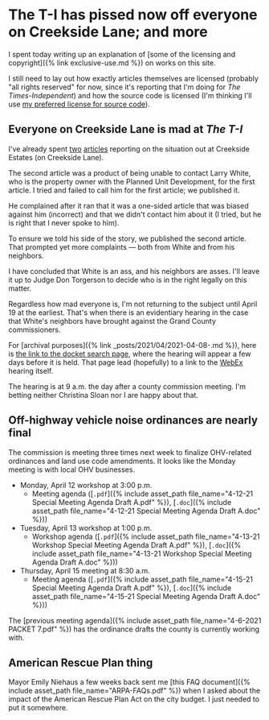 # The T-I has pissed now off everyone on Creekside Lane; and more

I spent today writing up an explanation of [some of the licensing and copyright]({% link exclusive-use.md %}) on works on this site.

I still need to lay out how exactly articles themselves are licensed (probably "all rights reserved" for now, since it's reporting that I'm doing for *The Times-Independent*) and how the source code is licensed (I'm thinking I'll use [my preferred license for source code](https://www.gnu.org/licenses/gpl-3.0.en.html)).

## Everyone on Creekside Lane is mad at *The T-I*

I've already spent [two](https://www.moabtimes.com/articles/hedin-rural-residents-seek-to-prevent-residential-development/) [articles](https://www.moabtimes.com/articles/landowners-longtime-retirement-plan-at-risk/) reporting on the situation out at Creekside Estates (on Creekside Lane).

The second article was a product of being unable to contact Larry White, who is the property owner with the Planned Unit Development, for the first article. I tried and failed to call him for the first article; we published it.

He complained after it ran that it was a one-sided article that was biased against him (incorrect) and that we didn't contact him about it (I tried, but he is right that I never spoke to him).

To ensure we told his side of the story, we published the second article. That prompted yet more complaints — both from White and from his neighbors.

I have concluded that White is an ass, and his neighbors are asses. I'll leave it up to Judge Don Torgerson to decide who is in the right legally on this matter.

Regardless how mad everyone is, I'm not returning to the subject until April 19 at the earliest. That's when there is an evidentiary hearing in the case that White's neighbors have brought against the Grand County commissioners.

For [archival purposes]({% link _posts/2021/04/2021-04-08-.md %}), here is [the link to the docket search page](https://www.utcourts.gov/cal/search.php?t=c&c=&p=&f=&l=&b=&d=2021-05-19&loc=1011D), where the hearing will appear a few days before it is held. That page lead (hopefully) to a link to the [WebEx](https://www.webex.com) hearing itself.

The hearing is at 9 a.m. the day after a county commission meeting. I'm betting neither Christina Sloan nor I are happy about that.

## Off-highway vehicle noise ordinances are nearly final

The commission is meeting three times next week to finalize OHV-related ordinances and land use code amendments. It looks like the Monday meeting is with local OHV businesses.

- Monday, April 12 workshop at 3:00 p.m.
    - Meeting agenda
    ([`.pdf`]({% include asset_path file_name="4-12-21  Special Meeting Agenda Draft A.pdf" %}),
    [`.doc`]({% include asset_path file_name="4-12-21  Special Meeting Agenda Draft A.doc" %}))
- Tuesday, April 13 workshop at 1:00 p.m.
    - Workshop agenda
    ([`.pdf`]({% include asset_path file_name="4-13-21 Workshop Special Meeting Agenda Draft A.pdf" %}),
    [`.doc`]({% include asset_path file_name="4-13-21 Workshop Special Meeting Agenda Draft A.doc" %}))
- Thursday, April 15 meeting at 8:30 a.m.
    - Meeting agenda
    ([`.pdf`]({% include asset_path file_name="4-15-21 Special Meeting Agenda Draft A.pdf" %}),
    [`.doc`]({% include asset_path file_name="4-15-21 Special Meeting Agenda Draft A.doc" %}))

The [previous meeting agenda]({% include asset_path file_name="4-6-2021 PACKET 7.pdf" %}) has the ordinance drafts the county is currently working with.

## American Rescue Plan thing

Mayor Emily Niehaus a few weeks back sent me [this FAQ document]({% include asset_path file_name="ARPA-FAQs.pdf" %}) when I asked about the impact of the American Rescue Plan Act on the city budget. I just needed to put it somewhere.
